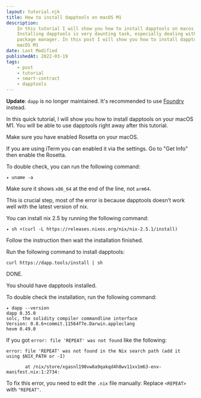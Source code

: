 ```yaml
---
layout: tutorial.njk
title: How to install dapptools on macOS M1
description:
    In this tutorial I will show you how to install dapptools on macos M1.
    Installing dapptools is very daunting task, especially dealing with nix
    package manager. In this post I will show you how to install dapptools on
    macOS M1
date: Last Modified
publishedAt: 2022-03-19
tags:
    - post
    - tutorial
    - smart-contract
    - dapptools
---
```


**Update**: `dapp` is no longer maintained. It's recommended to use
[Foundry][1] instead.

In this quick tutorial, I will show you how to install dapptools on your macOS
M1. You will be able to use dapptools right away after this tutorial.

Make sure you have enabled Rosetta on your macOS.

If you are using iTerm you can enabled it via the settings. Go to "Get Info"
then enable the Rosetta.

To double check, you can run the following command:

```shell
✦ uname -a
```

Make sure it shows `x86_64` at the end of the line, not `arm64`.

This is crucial step, most of the error is because dapptools doesn’t work well
with the latest version of nix.

You can install nix 2.5 by running the following command:

```shell
✦ sh <(curl -L https://releases.nixos.org/nix/nix-2.5.1/install)
```

Follow the instruction then wait the installation finished.

Run the following command to install dapptools:

```shell
curl https://dapp.tools/install | sh
```

DONE.

You should have dapptools installed.

To double check the installation, run the following command:

```shell
✦ dapp --version
dapp 0.35.0
solc, the solidity compiler commandline interface
Version: 0.8.6+commit.11564f7e.Darwin.appleclang
hevm 0.49.0
```

If you got `error: file 'REPEAT' was not found` like the following:

```text
error: file 'REPEAT' was not found in the Nix search path (add it using $NIX_PATH or -I)

       at /nix/store/xgasnl190vw8a9qakqd4h8wv11xv1m63-env-manifest.nix:1:2734:
```

To fix this error, you need to edit the `.nix` file manually: Replace
`<REPEAT>` with `"REPEAT"`.

[1]: /questions/what-is-foundry/
